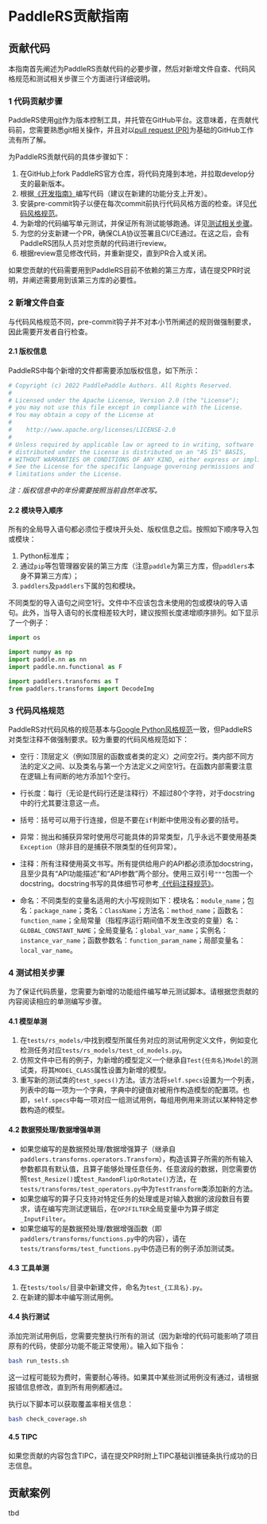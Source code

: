 # PaddleRS贡献指南

## 贡献代码

本指南首先阐述为PaddleRS贡献代码的必要步骤，然后对新增文件自查、代码风格规范和测试相关步骤三个方面进行详细说明。

### 1 代码贡献步骤

PaddleRS使用[git](https://git-scm.com/doc)作为版本控制工具，并托管在GitHub平台。这意味着，在贡献代码前，您需要熟悉git相关操作，并且对以[pull request (PR)](https://docs.github.com/cn/pull-requests/collaborating-with-pull-requests/proposing-changes-to-your-work-with-pull-requests/about-pull-requests)为基础的GitHub工作流有所了解。

为PaddleRS贡献代码的具体步骤如下：

1. 在GitHub上fork PaddleRS官方仓库，将代码克隆到本地，并拉取develop分支的最新版本。
2. 根据[《开发指南》](dev/dev_guide.md)编写代码（建议在新建的功能分支上开发）。
3. 安装pre-commit钩子以便在每次commit前执行代码风格方面的检查。详见[代码风格规范](#3-代码风格规范)。
4. 为新增的代码编写单元测试，并保证所有测试能够跑通。详见[测试相关步骤](#4-测试相关步骤)。
5. 为您的分支新建一个PR，确保CLA协议签署且CI/CE通过。在这之后，会有PaddleRS团队人员对您贡献的代码进行review。
6. 根据review意见修改代码，并重新提交，直到PR合入或关闭。

如果您贡献的代码需要用到PaddleRS目前不依赖的第三方库，请在提交PR时说明，并阐述需要用到该第三方库的必要性。

### 2 新增文件自查

与代码风格规范不同，pre-commit钩子并不对本小节所阐述的规则做强制要求，因此需要开发者自行检查。

#### 2.1 版权信息

PaddleRS中每个新增的文件都需要添加版权信息，如下所示：

```python
# Copyright (c) 2022 PaddlePaddle Authors. All Rights Reserved.
#
# Licensed under the Apache License, Version 2.0 (the "License");
# you may not use this file except in compliance with the License.
# You may obtain a copy of the License at
#
#    http://www.apache.org/licenses/LICENSE-2.0
#
# Unless required by applicable law or agreed to in writing, software
# distributed under the License is distributed on an "AS IS" BASIS,
# WITHOUT WARRANTIES OR CONDITIONS OF ANY KIND, either express or implied.
# See the License for the specific language governing permissions and
# limitations under the License.
```

*注：版权信息中的年份需要按照当前自然年改写。*

#### 2.2 模块导入顺序

所有的全局导入语句都必须位于模块开头处、版权信息之后。按照如下顺序导入包或模块：

1. Python标准库；
2. 通过`pip`等包管理器安装的第三方库（注意`paddle`为第三方库，但`paddlers`本身不算第三方库）；
3. `paddlers`及`paddlers`下属的包和模块。

不同类型的导入语句之间空1行。文件中不应该包含未使用的包或模块的导入语句。此外，当导入语句的长度相差较大时，建议按照长度递增顺序排列。如下显示了一个例子：

```python
import os

import numpy as np
import paddle.nn as nn
import paddle.nn.functional as F

import paddlers.transforms as T
from paddlers.transforms import DecodeImg
```

### 3 代码风格规范

PaddleRS对代码风格的规范基本与[Google Python风格规范](https://zh-google-styleguide.readthedocs.io/en/latest/google-python-styleguide/python_style_rules/)一致，但PaddleRS对类型注释不做强制要求。较为重要的代码风格规范如下：

- 空行：顶层定义（例如顶层的函数或者类的定义）之间空2行。类内部不同方法的定义之间、以及类名与第一个方法定义之间空1行。在函数内部需要注意在逻辑上有间断的地方添加1个空行。

- 行长度：每行（无论是代码行还是注释行）不超过80个字符，对于docstring中的行尤其要注意这一点。

- 括号：括号可以用于行连接，但是不要在`if`判断中使用没有必要的括号。

- 异常：抛出和捕获异常时使用尽可能具体的异常类型，几乎永远不要使用基类`Exception`（除非目的是捕获不限类型的任何异常）。

- 注释：所有注释使用英文书写。所有提供给用户的API都必须添加docstring，且至少具有“API功能描述”和“API参数”两个部分。使用三双引号`"""`包围一个docstring。docstring书写的具体细节可参考[《代码注释规范》](dev/docstring.md)。

- 命名：不同类型的变量名适用的大小写规则如下：模块名：`module_name`；包名：`package_name`；类名：`ClassName`；方法名：`method_name`；函数名：`function_name`；全局常量（指程序运行期间值不发生改变的变量）名：`GLOBAL_CONSTANT_NAME`；全局变量名：`global_var_name`；实例名：`instance_var_name`；函数参数名：`function_param_name`；局部变量名：`local_var_name`。

### 4 测试相关步骤

为了保证代码质量，您需要为新增的功能组件编写单元测试脚本。请根据您贡献的内容阅读相应的单测编写步骤。

#### 4.1 模型单测

1. 在`tests/rs_models/`中找到模型所属任务对应的测试用例定义文件，例如变化检测任务对应`tests/rs_models/test_cd_models.py`。
2. 仿照文件中已有的例子，为新增的模型定义一个继承自`Test{任务名}Model`的测试类，将其`MODEL_CLASS`属性设置为新增的模型。
3. 重写新的测试类的`test_specs()`方法。该方法将`self.specs`设置为一个列表，列表中的每一项为一个字典，字典中的键值对被用作构造模型的配置项。也即，`self.specs`中每一项对应一组测试用例，每组用例用来测试以某种特定参数构造的模型。

#### 4.2 数据预处理/数据增强单测

- 如果您编写的是数据预处理/数据增强算子（继承自`paddlers.transforms.operators.Transform`），构造该算子所需的所有输入参数都具有默认值，且算子能够处理任意任务、任意波段的数据，则您需要仿照`test_Resize()`或`test_RandomFlipOrRotate()`方法，在`tests/transforms/test_operators.py`中为`TestTransform`类添加新的方法。
- 如果您编写的算子只支持对特定任务的处理或是对输入数据的波段数目有要求，请在编写完测试逻辑后，在`OP2FILTER`全局变量中为算子绑定`_InputFilter`。
- 如果您编写的是数据预处理/数据增强函数（即`paddlers/transforms/functions.py`中的内容），请在`tests/transforms/test_functions.py`中仿造已有的例子添加测试类。

#### 4.3 工具单测

1. 在`tests/tools/`目录中新建文件，命名为`test_{工具名}.py`。
2. 在新建的脚本中编写测试用例。

#### 4.4 执行测试

添加完测试用例后，您需要完整执行所有的测试（因为新增的代码可能影响了项目原有的代码，使部分功能不能正常使用）。输入如下指令：

```bash
bash run_tests.sh
```

这一过程可能较为费时，需要耐心等待。如果其中某些测试用例没有通过，请根据报错信息修改，直到所有用例都通过。

执行以下脚本可以获取覆盖率相关信息：

```bash
bash check_coverage.sh
```

#### 4.5 TIPC

如果您贡献的内容包含TIPC，请在提交PR时附上TIPC基础训推链条执行成功的日志信息。

## 贡献案例

tbd
